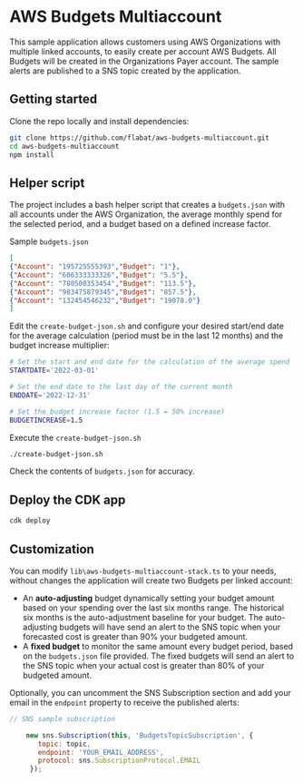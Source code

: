 # AWS Budgets Multiaccount

This sample application allows customers using AWS Organizations with multiple linked accounts, to easily create per account AWS Budgets. All Budgets will be created in the Organizations Payer account. The sample alerts are published to a SNS topic created by the application.

## Getting started

Clone the repo locally and install dependencies:

```bash
git clone https://github.com/flabat/aws-budgets-multiaccount.git
cd aws-budgets-multiaccount
npm install
```

## Helper script

The project includes a bash helper script that creates a ```budgets.json``` with all accounts under the AWS Organization, the average monthly spend for the selected period, and a budget based on a defined increase factor.

Sample ```budgets.json```

```json
[
{"Account": "195725555393","Budget": "1"},
{"Account": "606333333326","Budget": "5.5"},
{"Account": "780500353454","Budget": "113.5"},
{"Account": "983475879345","Budget": "857.5"},
{"Account": "132454546232","Budget": "19078.0"}
]
```

Edit the ```create-budget-json.sh``` and configure your desired start/end date for the average calculation (period must be in the last 12 months) and the budget increase multiplier:

```bash
# Set the start and end date for the calculation of the average spend
STARTDATE='2022-03-01'

# Set the end date to the last day of the current month
ENDDATE='2022-12-31'

# Set the budget increase factor (1.5 = 50% increase)
BUDGETINCREASE=1.5
```

Execute the ```create-budget-json.sh```

```bash
./create-budget-json.sh
```

Check the contents of ```budgets.json``` for accuracy.

## Deploy the CDK app

```bash
cdk deploy
```

## Customization

You can modify ```lib\aws-budgets-multiaccount-stack.ts``` to your needs, without changes the application will create two Budgets per linked account:

- An **auto-adjusting** budget dynamically setting your budget amount based on your spending over the last six months range. The historical six months is the auto-adjustment baseline for your budget. The auto-adjusting budgets will have send an alert to the SNS topic when your forecasted cost is greater than 90% your budgeted amount.
- A **fixed budget** to monitor the same amount every budget period, based on the ```budgets.json``` file provided. The fixed budgets will send an alert to the SNS topic when your actual cost is greater than 80% of your budgeted amount.

Optionally, you can uncomment the SNS Subscription section and add your email in the ```endpoint``` property to receive the published alerts:

```javascript
// SNS sample subscription

    new sns.Subscription(this, 'BudgetsTopicSubscription', {
       topic: topic,
       endpoint: 'YOUR_EMAIL_ADDRESS',
       protocol: sns.SubscriptionProtocol.EMAIL
     });
```


